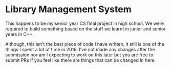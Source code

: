 # Library Management System
This happens to be my senior year CS final project in high school. We were required to build something based on the stuff we learnt in junior and senior years in C++.

Although, this isn't the best piece of code I have written, it still is one of the things I spent a lot of time in 2016. I've not made any changes after the submission nor am I expecting to work on this later but you are free to submit PRs if you feel like there are things that can be changed in here.
